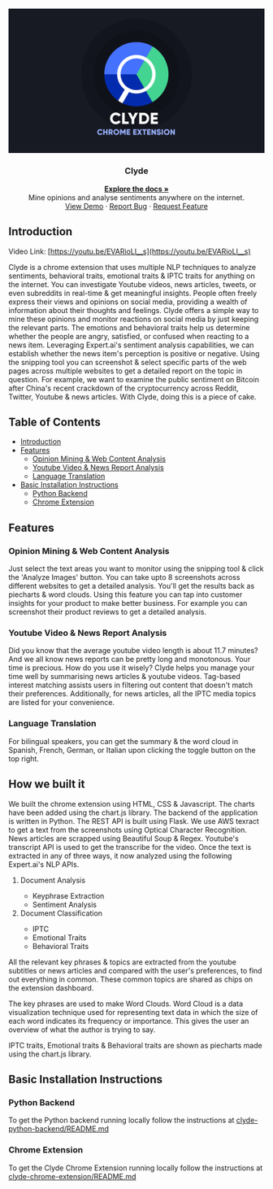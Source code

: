<!-- PROJECT LOGO -->
<br />
<p align="center">
  <a href="https://github.com/sarthakarora1208/clyde-chrome-extension">
    <img src="./clyde-chrome-extension/icons/Clyde.png" alt="Logo">
  </a>

  <h3 align="center">Clyde</h3>

  <p align="center">
    <a href="https://github.com/sarthakarora1208/clyde"><strong>Explore the docs »</strong></a>
    <br />
    Mine opinions and analyse sentiments anywhere on the internet.
    <br />
    <a href="https://youtu.be/EVARioLl__s">View Demo</a>
    ·
    <a href="https://github.com/sarthakarora1208/clyde/issues">Report Bug</a>
    ·
    <a href="https://github.com/sarthakarora1208/clyde/issues">Request Feature</a>
  </p>
</p>

  
## Introduction


Video Link: [https://youtu.be/EVARioLl__s](https://youtu.be/EVARioLl__s)


Clyde is a chrome extension that uses multiple NLP techniques to analyze sentiments, behavioral traits, emotional traits &  IPTC traits for anything on the internet. You can investigate Youtube videos, news articles, tweets, or even subreddits in real-time & get meaningful insights. People often freely express their views and opinions on social media, providing a wealth of information about their thoughts and feelings.  Clyde offers a simple way to mine these opinions and monitor reactions on social media by just keeping the relevant parts. The emotions and behavioral traits help us determine whether the people are angry, satisfied, or confused when reacting to a news item.  Leveraging Expert.ai's sentiment analysis capabilities, we can establish whether the news item's perception is positive or negative. Using the snipping tool you can screenshot & select specific parts of the web pages across multiple websites to get a detailed report on the topic in question. For example, we want to examine the public sentiment on Bitcoin after China's recent crackdown of the cryptocurrency across Reddit, Twitter, Youtube & news articles. With Clyde, doing this is a piece of cake.

## Table of Contents

- [Introduction](#Introduction)
- [Features](#Features)
  - [Opinion Mining & Web Content Analysis](#Opinion-Mining-&-Web-Content-Analysis)
  - [Youtube Video  & News Report Analysis](#Youtube-Video-&-News-Report-Analysis)
  - [Language Translation](#Language-Translation)
- [Basic Installation Instructions](#Basic-Installation-Instructions)
  - [Python Backend](#Python-Backend)
  - [Chrome Extension](#Chrome-Extension)

## Features


### Opinion Mining & Web Content Analysis

Just select the text areas you want to monitor using the snipping tool & click the 'Analyze Images' button. You can take upto 8 screenshots across different websites to get a detailed analysis. You'll get the results back as piecharts & word clouds.
Using this feature you can tap into customer insights for your product to make better business. For example you can screenshot their product reviews to get a detailed analysis.


### Youtube Video  & News Report Analysis
Did you know that the average youtube video length is about 11.7 minutes? And we all know news reports can be pretty long and monotonous. Your time is precious. How do you use it wisely? Clyde helps you manage your time well by summarising news articles & youtube videos. Tag-based interest matching assists users in filtering out content that doesn't match their preferences. Additionally, for news articles, all the IPTC media topics are listed for your convenience.

### Language Translation
For bilingual speakers, you can get the summary & the word cloud in Spanish, French, German, or Italian upon clicking the toggle button on the top right.

## How we built it
We built the chrome extension using HTML, CSS & Javascript. The charts have been added using the chart.js library. The backend of the application is written in Python. The REST API is built using Flask. We use AWS texract to get a text from the screenshots using Optical Character Recognition. News articles are scrapped using Beautiful Soup & Regex. Youtube's transcript API is used to get the transcribe for the video. Once the text is extracted in any of three ways, it now analyzed using the following Expert.ai's NLP APIs.

<ol>
	<li>Document Analysis</li>
		<ul>
			<li>Keyphrase Extraction</li>
			<li>Sentiment Analysis</li>
		</ul>
	<li>Document Classification</li>
	<ul>
		<li>IPTC</li>
		<li>Emotional Traits</li>
		<li>Behavioral Traits</li>
	</ul>
</ol>
All the relevant key phrases & topics are extracted from the youtube subtitles or news articles and compared with the user's preferences, to find out everything in common. These common topics are shared as chips on the extension dashboard.

The key phrases are used to make Word Clouds. Word Cloud is a data visualization technique used for representing text data in which the size of each word indicates its frequency or importance. This gives the user an overview of what the author is trying to say.

IPTC traits, Emotional traits & Behavioral traits are shown as piecharts made using the chart.js library.

## Basic Installation Instructions

### Python Backend

To get the Python backend running locally follow the instructions at [clyde-python-backend/README.md](./clyde-python-backend/README.md)

### Chrome Extension

To get the Clyde Chrome Extension running locally follow the instructions at [clyde-chrome-extension/README.md](./clyde-chrome-extension/README.md)

